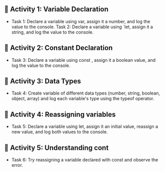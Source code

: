 ## 🔗 Activity 1: Variable Declaration
- Task 1: Declare a variable using var, assign it a number, and log the value to the console. Task 2: Declare a variable using `let, assign it a string, and log the value to the console.

## 🔗 Activity 2: Constant Declaration
- Task 3: Declare a variable using const , assign it a boolean value, and log the value to the console.

## 🔗 Activity 3: Data Types
- Task 4: Create variable of different data types (number, string, boolean, object, array) and log each variable's type using the typeof operator.

## 🔗 Activity 4: Reassigning variables
- Task 5: Declare a variable using let, assign it an initial value, reassign a new value, and log both values to the console.

## 🔗 Activity 5: Understanding cont
- Task 6: Try reassigning a variable declared with const and observe the error.